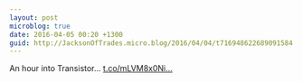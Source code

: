 ```yaml
---
layout: post
microblog: true
date: 2016-04-05 00:20 +1300
guid: http://JacksonOfTrades.micro.blog/2016/04/04/t716948622689091584.html
---
```

An hour into Transistor... [t.co/mLVM8x0Ni...](https://t.co/mLVM8x0Nii)
